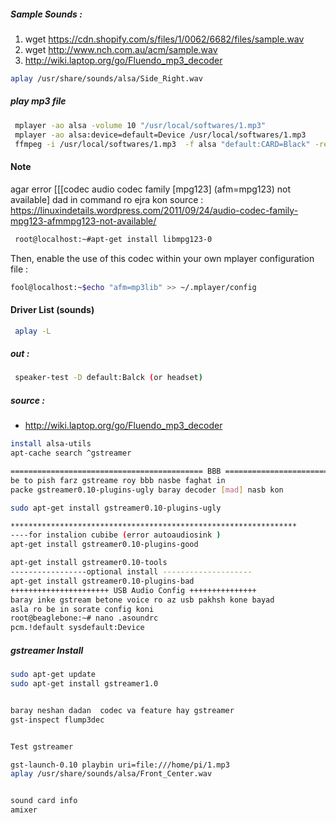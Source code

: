  
##### Sample Sounds :

1. wget https://cdn.shopify.com/s/files/1/0062/6682/files/sample.wav
2. wget http://www.nch.com.au/acm/sample.wav
3. http://wiki.laptop.org/go/Fluendo_mp3_decoder
 
 ```bash
 aplay /usr/share/sounds/alsa/Side_Right.wav
 ```

##### play mp3 file
```bash
 mplayer -ao alsa -volume 10 "/usr/local/softwares/1.mp3"
 mplayer -ao alsa:device=default=Device /usr/local/softwares/1.mp3
 ffmpeg -i /usr/local/softwares/1.mp3  -f alsa "default:CARD=Black" -re -vol 20
```
#### Note 
 agar error [[[codec audio codec family [mpg123] (afm=mpg123) not available] dad in command ro ejra kon
 source : https://linuxindetails.wordpress.com/2011/09/24/audio-codec-family-mpg123-afmmpg123-not-available/
```bash
 root@localhost:~#apt-get install libmpg123-0
 ```
 Then, enable the use of this codec within your own mplayer configuration file :
```bash
fool@localhost:~$echo "afm=mp3lib" >> ~/.mplayer/config
```

#### Driver List (sounds)
```bash
 aplay -L
```
##### out :
```bash
 speaker-test -D default:Balck (or headset)
 ```
 
##### source :
* http://wiki.laptop.org/go/Fluendo_mp3_decoder
 ```bash
 install alsa-utils
 apt-cache search ^gstreamer
 ```
 ```bash
=========================================== BBB ======================================
be to pish farz gstreame roy bbb nasbe faghat in 
packe gstreamer0.10-plugins-ugly baray decoder [mad] nasb kon

sudo apt-get install gstreamer0.10-plugins-ugly

****************************************************************
----for instalion cubibe (error autoaudiosink ) 
apt-get install gstreamer0.10-plugins-good 

apt-get install gstreamer0.10-tools 
-----------------optional install --------------------
apt-get install gstreamer0.10-plugins-bad 
++++++++++++++++++++++ USB Audio Config +++++++++++++++
baray inke gstream betone voice ro az usb pakhsh kone bayad
asla ro be in sorate config koni 
root@beaglebone:~# nano .asoundrc 
pcm.!default sysdefault:Device
```


##### gstreamer Install 
````bash
sudo apt-get update 
sudo apt-get install gstreamer1.0


baray neshan dadan  codec va feature hay gstreamer
gst-inspect flump3dec


Test gstreamer

gst-launch-0.10 playbin uri=file:///home/pi/1.mp3
aplay /usr/share/sounds/alsa/Front_Center.wav


sound card info
amixer 

````
